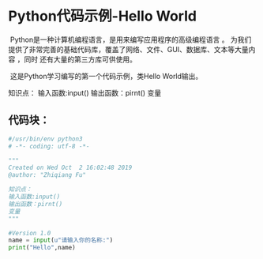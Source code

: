 # Python代码示例-Hello World

​	 Python是一种计算机编程语言，是用来编写应用程序的高级编程语言 。 为我们提供了非常完善的基础代码库，覆盖了网络、文件、GUI、数据库、文本等大量内容 ，同时 还有大量的第三方库可供使用。

​	这是Python学习编写的第一个代码示例，类Hello World输出。

知识点： 
	输入函数:input()
	输出函数：pirnt()
	变量

## 代码块：

```python
#/usr/bin/env python3
# -*- coding: utf-8 -*-

"""
Created on Wed Oct  2 16:02:48 2019
@author: "Zhiqiang Fu"

知识点： 
输入函数:input()
输出函数：pirnt()
变量
"""

#Version 1.0
name = input(u"请输入你的名称:")
print("Hello",name)
```

